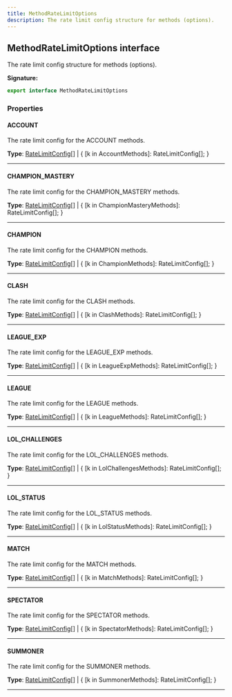 ```yaml
---
title: MethodRateLimitOptions
description: The rate limit config structure for methods (options).
---
```


## MethodRateLimitOptions interface

The rate limit config structure for methods (options).

**Signature:**

```ts
export interface MethodRateLimitOptions 
```

### Properties

#### ACCOUNT

The rate limit config for the ACCOUNT methods.



**Type**: [RateLimitConfig](/api/RateLimitConfig.md)[] \| {         [k in AccountMethods]: RateLimitConfig[];     }

---

#### CHAMPION_MASTERY

The rate limit config for the CHAMPION_MASTERY methods.



**Type**: [RateLimitConfig](/api/RateLimitConfig.md)[] \| {         [k in ChampionMasteryMethods]: RateLimitConfig[];     }

---

#### CHAMPION

The rate limit config for the CHAMPION methods.



**Type**: [RateLimitConfig](/api/RateLimitConfig.md)[] \| {         [k in ChampionMethods]: RateLimitConfig[];     }

---

#### CLASH

The rate limit config for the CLASH methods.



**Type**: [RateLimitConfig](/api/RateLimitConfig.md)[] \| {         [k in ClashMethods]: RateLimitConfig[];     }

---

#### LEAGUE_EXP

The rate limit config for the LEAGUE_EXP methods.



**Type**: [RateLimitConfig](/api/RateLimitConfig.md)[] \| {         [k in LeagueExpMethods]: RateLimitConfig[];     }

---

#### LEAGUE

The rate limit config for the LEAGUE methods.



**Type**: [RateLimitConfig](/api/RateLimitConfig.md)[] \| {         [k in LeagueMethods]: RateLimitConfig[];     }

---

#### LOL_CHALLENGES

The rate limit config for the LOL_CHALLENGES methods.



**Type**: [RateLimitConfig](/api/RateLimitConfig.md)[] \| {         [k in LolChallengesMethods]: RateLimitConfig[];     }

---

#### LOL_STATUS

The rate limit config for the LOL_STATUS methods.



**Type**: [RateLimitConfig](/api/RateLimitConfig.md)[] \| {         [k in LolStatusMethods]: RateLimitConfig[];     }

---

#### MATCH

The rate limit config for the MATCH methods.



**Type**: [RateLimitConfig](/api/RateLimitConfig.md)[] \| {         [k in MatchMethods]: RateLimitConfig[];     }

---

#### SPECTATOR

The rate limit config for the SPECTATOR methods.



**Type**: [RateLimitConfig](/api/RateLimitConfig.md)[] \| {         [k in SpectatorMethods]: RateLimitConfig[];     }

---

#### SUMMONER

The rate limit config for the SUMMONER methods.



**Type**: [RateLimitConfig](/api/RateLimitConfig.md)[] \| {         [k in SummonerMethods]: RateLimitConfig[];     }

---

